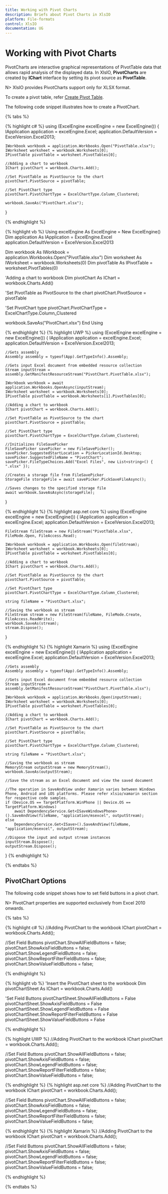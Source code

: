 ```yaml
---
title: Working with Pivot Charts
description: Briefs about Pivot Charts in XlsIO
platform: File-formats
control: XlsIO
documentation: UG 
---
```


# Working with Pivot Charts

PivotCharts are interactive graphical representations of PivotTable data that allows rapid analysis of the displayed data. In XlsIO, **PivotCharts** are created by __IChart__ interface by setting its pivot source as __PivotTable__.

N> XlsIO provides PivotCharts support only for XLSX format.

To create a pivot table, refer [Create Pivot Table](/file-formats/xlsio/working-with-pivot-tables#create-a-pivot-table). 

The following code snippet illustrates how to create a PivotChart.

{% tabs %}  

{% highlight c# %}
using (ExcelEngine excelEngine = new ExcelEngine())
{
    IApplication application = excelEngine.Excel;
    application.DefaultVersion = ExcelVersion.Excel2013;

    IWorkbook workbook = application.Workbooks.Open("PivotTable.xlsx");
    IWorksheet worksheet = workbook.Worksheets[0];
    IPivotTable pivotTable = worksheet.PivotTables[0];

    //Adding a chart to workbook
    IChart pivotChart = workbook.Charts.Add();

    //Set PivotTable as PivotSource to the chart
    pivotChart.PivotSource = pivotTable;

    //Set PivotChart type
    pivotChart.PivotChartType = ExcelChartType.Column_Clustered;

    workbook.SaveAs("PivotChart.xlsx");
}

{% endhighlight %}

{% highlight vb %}
Using excelEngine As ExcelEngine = New ExcelEngine()
  Dim application As IApplication = ExcelEngine.Excel
  application.DefaultVersion = ExcelVersion.Excel2013

  Dim workbook As IWorkbook = application.Workbooks.Open("PivotTable.xlsx")
  Dim worksheet As IWorksheet = workbook.Worksheets(0)
  Dim pivotTable As IPivotTable = worksheet.PivotTables(0)

  'Adding a chart to workbook
  Dim pivotChart As IChart = workbook.Charts.Add()

  'Set PivotTable as PivotSource to the chart
  pivotChart.PivotSource = pivotTable

  'Set PivotChart type
  pivotChart.PivotChartType = ExcelChartType.Column_Clustered

  workbook.SaveAs("PivotChart.xlsx")
End Using



{% endhighlight %}
{% highlight UWP %}
using (ExcelEngine excelEngine = new ExcelEngine())
{
    IApplication application = excelEngine.Excel;
    application.DefaultVersion = ExcelVersion.Excel2013;
    
    //Gets assembly
    Assembly assembly = typeof(App).GetTypeInfo().Assembly;

    //Gets input Excel document from embedded resource collection
    Stream inputStream = assembly.GetManifestResourceStream("PivotChart.PivotTable.xlsx");

    IWorkbook workbook = await application.Workbooks.OpenAsync(inputStream);
    IWorksheet worksheet = workbook.Worksheets[0];
    IPivotTable pivotTable = workbook.Worksheets[1].PivotTables[0];

    //Adding a chart to workbook
    IChart pivotChart = workbook.Charts.Add();

    //Set PivotTable as PivotSource to the chart
    pivotChart.PivotSource = pivotTable;

    //Set PivotChart type
    pivotChart.PivotChartType = ExcelChartType.Column_Clustered;

    //Initializes FileSavePicker
    FileSavePicker savePicker = new FileSavePicker();
    savePicker.SuggestedStartLocation = PickerLocationId.Desktop;
    savePicker.SuggestedFileName = "PivotChart";
    savePicker.FileTypeChoices.Add("Excel Files", new List<string>() { ".xlsx" });

    //Creates a storage file from FileSavePicker
    StorageFile storageFile = await savePicker.PickSaveFileAsync();

    //Saves changes to the specified storage file
    await workbook.SaveAsAsync(storageFile);
}

{% endhighlight %}
{% highlight asp.net core %}
using (ExcelEngine excelEngine = new ExcelEngine())
{
    IApplication application = excelEngine.Excel;
    application.DefaultVersion = ExcelVersion.Excel2013;

    FileStream fileStream = new FileStream("PivotTable.xlsx", FileMode.Open, FileAccess.Read);

    IWorkbook workbook = application.Workbooks.Open(fileStream);
    IWorksheet worksheet = workbook.Worksheets[0];
    IPivotTable pivotTable = worksheet.PivotTables[0];

    //Adding a chart to workbook
    IChart pivotChart = workbook.Charts.Add();

    //Set PivotTable as PivotSource to the chart
    pivotChart.PivotSource = pivotTable;

    //Set PivotChart type
    pivotChart.PivotChartType = ExcelChartType.Column_Clustered;

    string fileName = "PivotChart.xlsx";

    //Saving the workbook as stream
    FileStream stream = new FileStream(fileName, FileMode.Create, FileAccess.ReadWrite);
    workbook.SaveAs(stream);
    stream.Dispose();
}

{% endhighlight %}
{% highlight Xamarin %}
using (ExcelEngine excelEngine = new ExcelEngine())
{
    IApplication application = excelEngine.Excel;
    application.DefaultVersion = ExcelVersion.Excel2013;
    
    //Gets assembly
    Assembly assembly = typeof(App).GetTypeInfo().Assembly;

    //Gets input Excel document from embedded resource collection
    Stream inputStream = assembly.GetManifestResourceStream("PivotChart.PivotTable.xlsx");
    
    IWorkbook workbook = application.Workbooks.Open(inputStream);
    IWorksheet worksheet = workbook.Worksheets[0];
    IPivotTable pivotTable = worksheet.PivotTables[0];

    //Adding a chart to workbook
    IChart pivotChart = workbook.Charts.Add();

    //Set PivotTable as PivotSource to the chart
    pivotChart.PivotSource = pivotTable;

    //Set PivotChart type
    pivotChart.PivotChartType = ExcelChartType.Column_Clustered;

    string fileName = "PivotChart.xlsx";

    //Saving the workbook as stream
    MemoryStream outputStream = new MemoryStream();
    workbook.SaveAs(outputStream);

    //Save the stream as an Excel document and view the saved document
    
    //The operation in SaveAndView under Xamarin varies between Windows Phone, Android and iOS platforms. Please refer xlsio/xamarin section for respective code samples.
    if (Device.OS == TargetPlatform.WinPhone || Device.OS == TargetPlatform.Windows)
        await DependencyService.Get<ISaveWindowsPhone>().SaveAndView(fileName, "application/msexcel", outputStream);
    else
        DependencyService.Get<ISave>().SaveAndView(fileName, "application/msexcel", outputStream);

    //Dispose the input and output stream instances
    inputStream.Dispose();
    outputStream.Dispose();
}
{% endhighlight %}

  {% endtabs %}  


## PivotChart Options

The following code snippet shows how to set field buttons in a pivot chart.

N> PivotChart properties are supported exclusively from Excel 2010 onwards.

{% tabs %}  

{% highlight c# %}
//Adding PivotChart to the workbook
IChart pivotChart = workbook.Charts.Add();

//Set Field Buttons
pivotChart.ShowAllFieldButtons = false;
pivotChart.ShowAxisFieldButtons = false;
pivotChart.ShowLegendFieldButtons = false;
pivotChart.ShowReportFilterFieldButtons = false;
pivotChart.ShowValueFieldButtons = false;   

{% endhighlight %}

{% highlight vb %}
'Insert the PivotChart sheet to the workbook
Dim pivotChartSheet As IChart = workbook.Charts.Add()

'Set Field Buttons
pivotChartSheet.ShowAllFieldButtons = False
pivotChartSheet.ShowAxisFieldButtons = False
pivotChartSheet.ShowLegendFieldButtons = False
pivotChartSheet.ShowReportFilterFieldButtons = False
pivotChartSheet.ShowValueFieldButtons = False

{% endhighlight %}

{% highlight UWP %}
//Adding PivotChart to the workbook
IChart pivotChart = workbook.Charts.Add();

//Set Field Buttons
pivotChart.ShowAllFieldButtons = false;
pivotChart.ShowAxisFieldButtons = false;
pivotChart.ShowLegendFieldButtons = false;
pivotChart.ShowReportFilterFieldButtons = false;
pivotChart.ShowValueFieldButtons = false;  

{% endhighlight %}
{% highlight asp.net core %}
//Adding PivotChart to the workbook
IChart pivotChart = workbook.Charts.Add();

//Set Field Buttons
pivotChart.ShowAllFieldButtons = false;
pivotChart.ShowAxisFieldButtons = false;
pivotChart.ShowLegendFieldButtons = false;
pivotChart.ShowReportFilterFieldButtons = false;
pivotChart.ShowValueFieldButtons = false;  

{% endhighlight %}
{% highlight Xamarin %}
//Adding PivotChart to the workbook
IChart pivotChart = workbook.Charts.Add();

//Set Field Buttons
pivotChart.ShowAllFieldButtons = false;
pivotChart.ShowAxisFieldButtons = false;
pivotChart.ShowLegendFieldButtons = false;
pivotChart.ShowReportFilterFieldButtons = false;
pivotChart.ShowValueFieldButtons = false;   

{% endhighlight %}

  {% endtabs %}  


